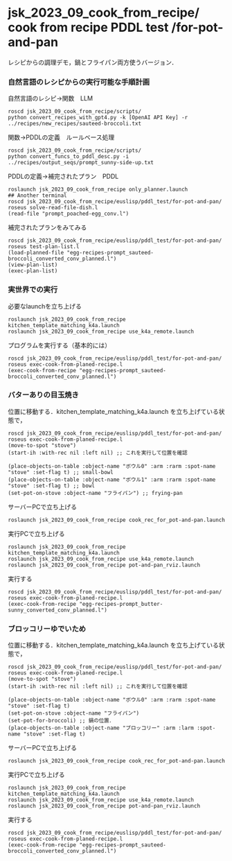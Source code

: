 # jsk_2023_09_cook_from_recipe/ cook from recipe PDDL test /for-pot-and-pan

レシピからの調理デモ，鍋とフライパン両方使うバージョン．

### 自然言語のレシピからの実行可能な手順計画
自然言語のレシピ→関数　LLM
```
roscd jsk_2023_09_cook_from_recipe/scripts/
python convert_recipes_with_gpt4.py -k [OpenAI API Key] -r ../recipes/new_recipes/sauteed-broccoli.txt
```
関数→PDDLの定義　ルールベース処理
```
roscd jsk_2023_09_cook_from_recipe/scripts/
python convert_funcs_to_pddl_desc.py -i ../recipes/output_seqs/prompt_sunny-side-up.txt
```

PDDLの定義→補完されたプラン　PDDL  
```
roslaunch jsk_2023_09_cook_from_recipe only_planner.launch
## Another terminal
roscd jsk_2023_09_cook_from_recipe/euslisp/pddl_test/for-pot-and-pan/
roseus solve-read-file-dish.l
(read-file "prompt_poached-egg_conv.l")
```

補完されたプランをみてみる
```
roscd jsk_2023_09_cook_from_recipe/euslisp/pddl_test/for-pot-and-pan/
roseus test-plan-list.l
(load-planned-file "egg-recipes-prompt_sauteed-broccoli_converted_conv_planned.l")
(view-plan-list)
(exec-plan-list)
```

### 実世界での実行
必要なlaunchを立ち上げる
```
roslaunch jsk_2023_09_cook_from_recipe kitchen_template_matching_k4a.launch
roslaunch jsk_2023_09_cook_from_recipe use_k4a_remote.launch
```

プログラムを実行する（基本的には）
```
roscd jsk_2023_09_cook_from_recipe/euslisp/pddl_test/for-pot-and-pan/
roseus exec-cook-from-planed-recipe.l
(exec-cook-from-recipe "egg-recipes-prompt_sauteed-broccoli_converted_conv_planned.l")
```

### バターありの目玉焼き
位置に移動する．kitchen_template_matching_k4a.launch を立ち上げている状態で，
```
roscd jsk_2023_09_cook_from_recipe/euslisp/pddl_test/for-pot-and-pan/
roseus exec-cook-from-planed-recipe.l
(move-to-spot "stove")
(start-ih :with-rec nil :left nil) ;; これを実行して位置を確認

(place-objects-on-table :object-name "ボウル0" :arm :rarm :spot-name "stove" :set-flag t) ;; small-bowl
(place-objects-on-table :object-name "ボウル1" :arm :rarm :spot-name "stove" :set-flag t) ;; bowl
(set-pot-on-stove :object-name "フライパン") ;; frying-pan
```

サーバーPCで立ち上げる
```
roslaunch jsk_2023_09_cook_from_recipe cook_rec_for_pot-and-pan.launch
```
実行PCで立ち上げる
```
roslaunch jsk_2023_09_cook_from_recipe kitchen_template_matching_k4a.launch
roslaunch jsk_2023_09_cook_from_recipe use_k4a_remote.launch
roslaunch jsk_2023_09_cook_from_recipe pot-and-pan_rviz.launch
```
実行する
```
roscd jsk_2023_09_cook_from_recipe/euslisp/pddl_test/for-pot-and-pan/
roseus exec-cook-from-planed-recipe.l
(exec-cook-from-recipe "egg-recipes-prompt_butter-sunny_converted_conv_planned.l")
```

### ブロッコリーゆでいため
位置に移動する．kitchen_template_matching_k4a.launch を立ち上げている状態で，
```
roscd jsk_2023_09_cook_from_recipe/euslisp/pddl_test/for-pot-and-pan/
roseus exec-cook-from-planed-recipe.l
(move-to-spot "stove")
(start-ih :with-rec nil :left nil) ;; これを実行して位置を確認

(place-objects-on-table :object-name "ボウル0" :arm :rarm :spot-name "stove" :set-flag t)
(set-pot-on-stove :object-name "フライパン")
(set-pot-for-broccoli) ;; 鍋の位置．
(place-objects-on-table :object-name "ブロッコリー" :arm :larm :spot-name "stove" :set-flag t)
```

サーバーPCで立ち上げる
```
roslaunch jsk_2023_09_cook_from_recipe cook_rec_for_pot-and-pan.launch
```
実行PCで立ち上げる
```
roslaunch jsk_2023_09_cook_from_recipe kitchen_template_matching_k4a.launch
roslaunch jsk_2023_09_cook_from_recipe use_k4a_remote.launch
roslaunch jsk_2023_09_cook_from_recipe pot-and-pan_rviz.launch
```
実行する
```
roscd jsk_2023_09_cook_from_recipe/euslisp/pddl_test/for-pot-and-pan/
roseus exec-cook-from-planed-recipe.l
(exec-cook-from-recipe "egg-recipes-prompt_sauteed-broccoli_converted_conv_planned.l")
```

